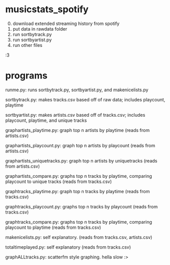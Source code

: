 # musicstats_spotify

0. download extended streaming history from spotify 
1. put data in rawdata folder
2. run sortbytrack.py
3. run sortbyartist.py
4. run other files 

:3


# programs 
runme.py: runs sortbytrack.py, sortbyartist.py, and makenicelists.py

sortbytrack.py: makes tracks.csv based off of raw data; includes playcount, playtime

sortbyartist.py: makes artists.csv based off of tracks.csv; includes playcount, playtime, and unique tracks


graphartists_playtime.py: graph top n artists by playtime (reads from artists.csv)

graphartists_playcount.py: graph top n artists by playcount (reads from artists.csv)

graphartists_uniquetracks.py: graph top n artists by uniquetracks (reads from artists.csv)

graphartists_compare.py: graphs top n tracks by playtime, comparing playcount to unique tracks (reads from tracks.csv)


graphtracks_playtime.py: graph top n tracks by playtime (reads from tracks.csv)

graphtracks_playcount.py: graphs top n tracks by playcount (reads from tracks.csv)

graphtracks_compare.py: graphs top n tracks by playtime, comparing playcount to playtime (reads from tracks.csv)


makenicelists.py: self explanatory. (reads from tracks.csv, artists.csv)

totaltimeplayed.py: self explanatory (reads from tracks.csv)

graphALLtracks.py: scatterfm style graphing. hella slow :>

